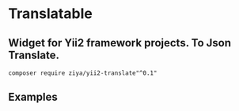 # Translatable
## Widget for Yii2 framework projects. To Json Translate.
`composer require ziya/yii2-translate"^0.1"`
## Examples
```
 
```
